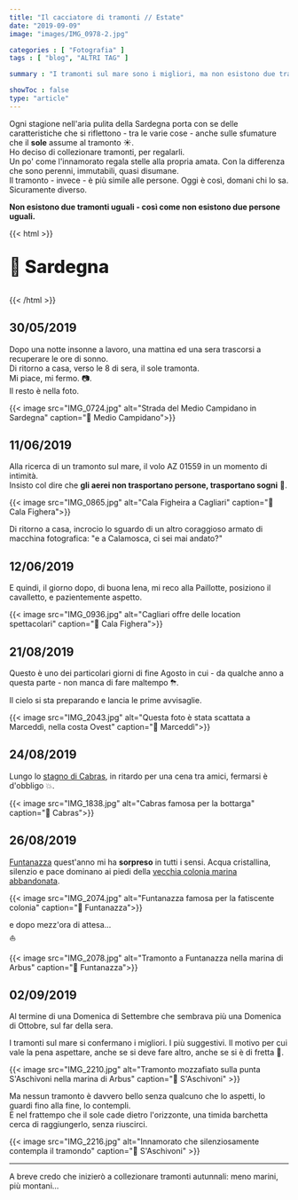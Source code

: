 ```yaml
---
title: "Il cacciatore di tramonti // Estate"
date: "2019-09-09"
image: "images/IMG_0978-2.jpg"

categories : [ "Fotografia" ]
tags : [ "blog", "ALTRI TAG" ]

summary : "I tramonti sul mare sono i migliori, ma non esistono due tramonti diversi. Per questo dico spesso che i tramonti son come le persone..."

showToc : false
type: "article"
---
```


Ogni stagione nell'aria pulita della Sardegna porta con se delle caratteristiche che si riflettono - tra le varie cose - anche sulle sfumature che il **sole** assume al tramonto ☀.  
Ho deciso di collezionare tramonti, per regalarli.  
Un po' come l'innamorato regala stelle alla propria amata. Con la differenza che sono perenni, immutabili, quasi disumane.  
Il tramonto - invece - è più simile alle persone. Oggi è così, domani chi lo sa. Sicuramente diverso.

**Non esistono due tramonti uguali - così come non esistono due persone uguali.**

{{< html >}}
<p style="font-size: 24pt !important; font-weight: 800 !important;">
🚩 Sardegna
</p>
{{< /html >}}

## 30/05/2019

Dopo una notte insonne a lavoro, una mattina ed una sera trascorsi a recuperare le ore di sonno.  
Di ritorno a casa, verso le 8 di sera, il sole tramonta.  
Mi piace, mi fermo. 📷.  
Il resto è nella foto.

{{< image src="IMG_0724.jpg" alt="Strada del Medio Campidano in Sardegna" caption="📌 Medio Campidano">}}

## 11/06/2019

Alla ricerca di un tramonto sul mare, il volo AZ 01559 in un momento di intimità.  
Insisto col dire che **gli aerei non trasportano persone, trasportano sogni** 💭.

{{< image src="IMG_0865.jpg" alt="Cala Figheira a Cagliari" caption="📌 Cala Fighera">}}

Di ritorno a casa, incrocio lo sguardo di un altro coraggioso armato di macchina fotografica: "e a Calamosca, ci sei mai andato?"  

## 12/06/2019

E quindi, il giorno dopo, di buona lena, mi reco alla Paillotte, posiziono il cavalletto, e pazientemente aspetto.

{{< image src="IMG_0936.jpg" alt="Cagliari offre delle location spettacolari" caption="📌 Cala Fighera">}}

## 21/08/2019

Questo è uno dei particolari giorni di fine Agosto in cui - da qualche anno a questa parte - non manca di fare maltempo ⛈.

Il cielo si sta preparando e lancia le prime avvisaglie.

{{< image src="IMG_2043.jpg" alt="Questa foto è stata scattata a Marceddì, nella costa Ovest" caption="📌 Marceddì">}}

## 24/08/2019

Lungo lo [stagno di Cabras](https://it.wikipedia.org/wiki/Stagno_di_Cabras), in ritardo per una cena tra amici, fermarsi è d'obbligo 💥.

{{< image src="IMG_1838.jpg" alt="Cabras famosa per la bottarga" caption="📌 Cabras">}}

## 26/08/2019

[Funtanazza](https://www.tripadvisor.it/Attraction_Review-g954075-d4716747-Reviews-Funtanazza_Beach-Arbus_Province_of_Medio_Campidano_Sardinia.html) quest'anno mi ha **sorpreso** in tutti i sensi. Acqua cristallina, silenzio e pace dominano ai piedi della [vecchia colonia marina abbandonata](https://www.sardegnaabbandonata.it/funtanazza/).

{{< image src="IMG_2074.jpg" alt="Funtanazza famosa per la fatiscente colonia" caption="📌 Funtanazza">}}

e dopo mezz'ora di attesa...  
⛵

{{< image src="IMG_2078.jpg" alt="Tramonto a Funtanazza nella marina di Arbus" caption="📌 Funtanazza">}}

## 02/09/2019

Al termine di una Domenica di Settembre che sembrava più una Domenica di Ottobre, sul far della sera.

I tramonti sul mare si confermano i migliori. I più suggestivi. Il motivo per cui vale la pena aspettare, anche se si deve fare altro, anche se si è di fretta 🌅.

{{< image src="IMG_2210.jpg" alt="Tramonto mozzafiato sulla punta S'Aschivoni nella marina di Arbus" caption="📌 S'Aschivoni" >}}

Ma nessun tramonto è davvero bello senza qualcuno che lo aspetti, lo guardi fino alla fine, lo contempli.  
E nel frattempo che il sole cade dietro l'orizzonte, una timida barchetta cerca di raggiungerlo, senza riuscirci.

{{< image src="IMG_2216.jpg" alt="Innamorato che silenziosamente contempla il tramondo" caption="📌 S'Aschivoni" >}}

* * *

A breve credo che inizierò a collezionare tramonti autunnali: meno marini, più montani...
